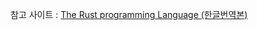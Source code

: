 참고 사이트 : [The Rust programming Language (한글번역본)](https://rinthel.github.io/rust-lang-book-ko/foreword.html)
